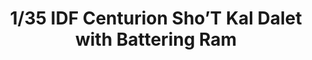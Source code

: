 ---
layout: product
title: "1/35 IDF Centurion Sho’T Kal Dalet with Battering Ram"
price: "7900" 
desc: "Maketa"
img_path: "/assets/img/AFV35277.webp"
brand: "N/A"
available: false
special_offer: false
new: false
soon: false
cat: "010000"
subcat: "015100"
subsubcat: "0N/A"
sifra: "AFV35277"
popular: false
spec: false
---